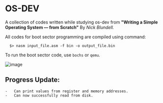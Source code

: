 # OS-DEV
A collection of codes written while studying os-dev from <b>"Writing a Simple Operating System — from Scratch"</b> By <i>Nick Blundell.</i>


All codes for boot sector programming are compiled using command:
```
  $> nasm input_file.asm -f bin -o output_file.bin
```

To run the boot sector code, use `bochs` or `qemu`. 

![image](https://github.com/samsepi0x0/OS-DEV/assets/64140687/13d01f9d-0cb0-41a7-a58a-66ed1562b0e3)

## Progress Update:
	- 	Can print values from register and memory addresses.
	-	Can now successfully read from disk.

